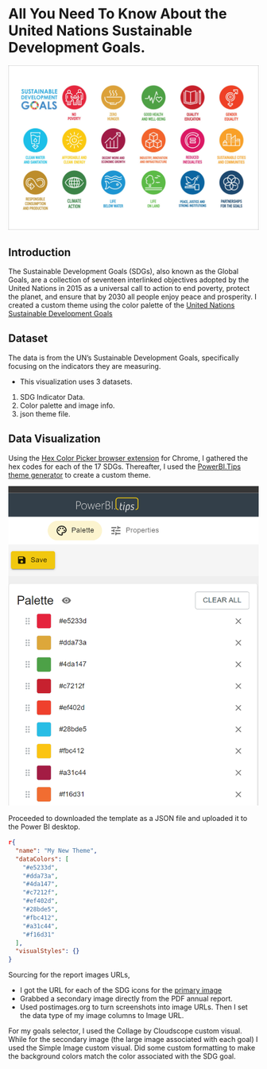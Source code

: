 # All You Need To Know About the United Nations Sustainable Development Goals.

![](https://github.com/becomingtechsis/United-Nations-Sustainable-Development-Goals-2021/blob/main/UNO%2017%20sdgs.jpg)

## Introduction
The Sustainable Development Goals (SDGs), also known as the Global Goals, are a collection of seventeen interlinked objectives adopted by the United Nations in 2015 as a universal call to action to end poverty, protect the planet, and ensure that by 2030 all people enjoy peace and prosperity. 
I created a custom theme using the color palette of the [United Nations Sustainable Development Goals ](https://unstats.un.org/sdgs)

## Dataset 
The data is from the UN’s Sustainable Development Goals, specifically focusing on the indicators they are measuring. 
- This visualization uses 3 datasets.
1.	SDG Indicator Data.
2.	Color palette and image info.
3.	json theme file.

## Data Visualization
Using the [Hex Color Picker browser extension](https://chrome.google.com/webstore/detail/hex-color-picker/eamkimleiebmdpifljjfilhbaehclahg/related?hl=en) for Chrome, I gathered the hex codes for each of the 17 SDGs. Thereafter, I used the [PowerBI.Tips theme generator](https://themes.powerbi.tips/themes/palette) to create a custom theme.  

![](https://github.com/becomingtechsis/United-Nations-Sustainable-Development-Goals-2021/blob/main/color%20palatte.png)

Proceeded to downloaded the template as a JSON file and uploaded it to the Power BI desktop. 
```json
r{
  "name": "My New Theme",
  "dataColors": [
    "#e5233d",
    "#dda73a",
    "#4da147",
    "#c7212f",
    "#ef402d",
    "#28bde5",
    "#fbc412",
    "#a31c44",
    "#f16d31"
  ],
  "visualStyles": {}
}
```
Sourcing for the report images URLs,  
- I got the URL for each of the SDG icons for the [primary image](https://github.com/becomingtechsis/United-Nations-Sustainable-Development-Goals-2021/blob/main/UNO%20SDG%20Colors%20and%20Images.xlsx)
- Grabbed a secondary image directly from the PDF annual report.
- Used postimages.org to turn screenshots into image URLs.
Then I set the data type of my image columns to Image URL.

For my goals selector, I used the Collage by Cloudscope custom visual. While for the secondary image (the large image associated with each goal) I used the Simple Image custom visual. Did some custom formatting to make the background colors match the color associated with the SDG goal.
